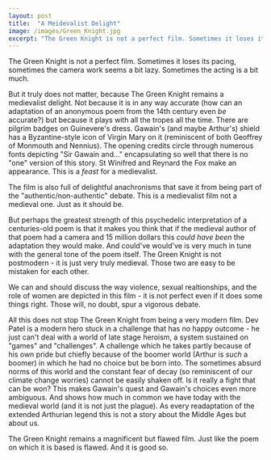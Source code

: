 ```yaml
---
layout: post
title:  "A Meidevalist Delight"
image: /images/Green_Knight.jpg
excerpt: "The Green Knight is not a perfect film. Sometimes it loses its pacing, sometimes the camera work seems a bit lazy. But it truly does not matter."
---
```


The Green Knight is not a perfect film. Sometimes it loses its pacing, sometimes the camera work seems a bit lazy. Sometimes the acting is a bit much.

But it truly does not matter, because The Green Knight remains a medievalist delight. Not because it is in any way accurate (how can an adaptation of an anonymous poem from the 14th century even *be* accurate?) but because it plays with all the tropes all the time. There are pilgrim badges on Guinevere's dress. Gawain's (and maybe Arthur's) shield has a Byzantine-style icon of Virgin Mary on it (reminiscent of both Geoffrey of Monmouth and Nennius). The opening credits circle through numerous fonts depicting "Sir Gawain and..." encapsulating so well that there is no "one" version of this story. St Winifred and Reynard the Fox make an appearance. This is a *feast* for a medievalist.

The film is also full of delightful anachronisms that save it from being part of the "authentic/non-authentic" debate. This is a medievalist film not a medieval one. Just as it should be.

But perhaps the greatest strength of this psychedelic interpretation of a centuries-old poem is that it makes you think that if the medieval author of that poem had a camera and 15 million dollars this *could have been* the adaptation they would make. And could've would've is very much in tune with the general tone of the poem itself. The Green Knight is not postmodern - it is just very truly medieval. Those two are easy to be mistaken for each other.

We can and should discuss the way violence, sexual realtionships, and the role of women are depicted in this film - it is not perfect even if it does some things right. Those will, no doubt, spur a vigorous debate.

All this does not stop The Green Knight from being a very modern film. Dev Patel is a modern hero stuck in a challenge that has no happy outcome - he just can't deal with a world of late stage heroism, a system sustained on "games" and "challenges". A challenge which he takes partly because of his own pride but chiefly because of the boomer world (Arthur is *such* a boomer) in which he had no choice but be born into. The sometimes absurd norms of this world and the constant fear of decay (so reminiscent of our climate change worries) cannot be easily shaken off. Is it really a fight that can be won? This makes Gawain's quest and Gawain's choices even more ambiguous. And shows how much in common we have today with the medieval world (and it is not just the plague). As every readaptation of the extended Arthurian legend this is not a story about the Middle Ages but about us.

The Green Knight remains a magnificent but flawed film. Just like the poem on which it is based is flawed. And it is good so.
